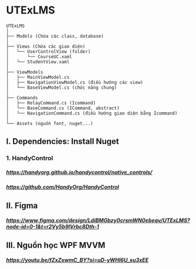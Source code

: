# UTExLMS
```
UTExLMS
│
├── Models (Chứa các class, database)
│
├── Views (Chứa các giao diện)
│   └── UserControlView (folder)
│       └── CourseUC.xaml
│   └── StudentView.xaml
│       
├── ViewModels 
│   ├── MainViewModel.cs
│   ├── NavigationViewModel.cs (điều hướng các view)
│   └── BaseViewModel.cs (chức năng chung)
│
├── Commands
│   ├── RelayCommand.cs (Icommand)
│   └── BaseCommand.cs (ICommand, abstract)
│   └── NavigationCommand.cs (điều hướng giao diện bằng Icommand)
│
└── Assets (nguồn font, nuget...)
```
## I. Dependencies: Install Nuget
### 1. HandyControl
#####   https://handyorg.github.io/handycontrol/native_controls/
#####   https://github.com/HandyOrg/HandyControl


## II. Figma
#####   https://www.figma.com/design/LdiBMGbzy0crsmWN0ebeqv/UTExLMS?node-id=0-1&t=r2Vy5b9lVrbc8Dth-1

## III. Nguồn học WPF MVVM
#####   https://youtu.be/fZxZswmC_BY?si=uD-yWHl6U_su3xEE
